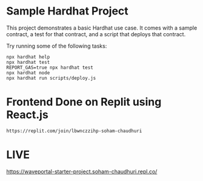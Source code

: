 # Sample Hardhat Project

This project demonstrates a basic Hardhat use case. It comes with a sample contract, a test for that contract, and a script that deploys that contract.

Try running some of the following tasks:

```shell
npx hardhat help
npx hardhat test
REPORT_GAS=true npx hardhat test
npx hardhat node
npx hardhat run scripts/deploy.js
```

# Frontend Done on Replit using React.js

```https://replit.com/join/lbwnczzihp-soham-chaudhuri```

# LIVE 

https://waveportal-starter-project.soham-chaudhuri.repl.co/
